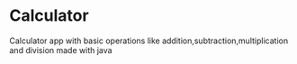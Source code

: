 # Calculator
Calculator app with basic operations like addition,subtraction,multiplication and division
made with java
